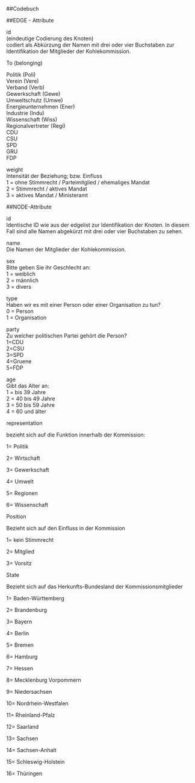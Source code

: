##Codebuch												
												
##EDGE - Attribute												
												
id												
(eindeutige Codierung des Knoten)												
codiert als Abkürzung der Namen mit drei oder vier Buchstaben zur Identifikation der Mitglieder der Kohlekommission.												
												
To (belonging)												
												
Politik (Poli)												
Verein (Vere)												
Verband (Verb)												
Gewerkschaft (Gewe)												
Umweltschutz (Umwe)												
Energieunternehmen (Ener)												
Industrie (Indu)												
Wissenschaft (Wiss)												
Regionalvertreter (Regi)												
CDU												
CSU												
SPD												
GRU												
FDP												
												
weight												
Intensität der Beziehung; bzw. Einfluss												
1 = ohne Stimmrecht / Parteimitglied / ehemaliges Mandat												
2 = Stimmrecht / aktives Mandat												
3 = aktives Mandat / Ministeramt												
												
##NODE-Attribute												
												
id												
Identische ID wie aus der edgelist zur Identifikation der Knoten. In diesem Fall sind alle Namen abgekürzt mit drei oder vier Buchstaben zu sehen.												
												
name												
Die Namen der Mitglieder der Kohlekommission.												
												
sex												
Bitte geben Sie ihr Geschlecht an:												
1 = weiblich												
2 = männlich												
3 = divers												
												
type												
Haben wir es mit einer Person oder einer Organisation zu tun?												
0 = Person												
1 = Organisation												
												
party												
Zu welcher politischen Partei gehört die Person?												
1=CDU												
2=CSU												
3=SPD												
4=Gruene												
5=FDP												
												
age												
Gibt das Alter an:												
1 = bis 39 Jahre												
2 = 40 bis 49 Jahre												
3 = 50 bis 59 Jahre												
4 = 60 und älter												
												
representation												
												
bezieht sich auf die Funktion innerhalb der Kommission:												
												
1= Politik												
												
2= Wirtschaft												
												
3= Gewerkschaft												
												
4= Umwelt												
												
5= Regionen												
												
6= Wissenschaft												
												
Position												
												
Bezieht sich auf den Einfluss in der Kommission												
												
1= kein Stimmrecht												
												
2= Mitglied												
												
3= Vorsitz												
												
State												
												
Bezieht sich auf das Herkunfts-Bundesland der Kommissionsmitglieder												
												
1= Baden-Württemberg												
												
2= Brandenburg												
												
3= Bayern												
												
4= Berlin												
												
5= Bremen												
												
6= Hamburg												
												
7= Hessen												
												
8= Mecklenburg Vorpommern												
												
9= Niedersachsen												
												
10= Nordrhein-Westfalen												
												
11= Rheinland-Pfalz												
												
12= Saarland												
												
13= Sachsen												
												
14= Sachsen-Anhalt												
												
15= Schleswig-Holstein												
												
16= Thüringen												
												
												
												
												
												
												
												
												
												
												
												
												
												
												
												
												
												
												
												
												
